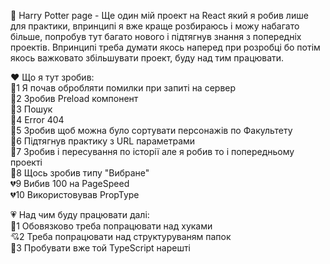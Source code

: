 🎇 Harry Potter page - Ще один мій проект на React який я робив лише для практики, впринципі я вже краще розбираюсь і можу набагато більше, попробув тут багато нового і підтягнув знання з попередніх проектів. Впринципі треба думати якось наперед при розробці бо потім якось важковато збільшувати проект, буду над тим працювати.

❤ Що я тут зробив: <br/>
🧡1 Я почав обробляти помилки при запиті на сервер <br/>
💛2 Зробив Preload компонент <br/>
💚3 Пошук <br/> 
💙4 Error 404 <br/>
💜5 Зробив щоб можна було сортувати персонажів по Факультету <br/>
🤎6 Підтягнув практику з URL параметрами <br/>
🖤7 Зробив і пересування по історії але я робив то і попередньому проекті <br/>
🤍8 Щось зробив типу "Вибране" <br/>
💔9 Вибив 100 на PageSpeed <br/>
💔10 Використовував PropType <br/>

💗 Над чим буду працювати далі: <br/>
💖1 Обовязково треба попрацювати над хуками <br/>
💘2 Треба попрацювати над структуруваням папок <br/>
💝3 Пробувати вже той TypeScript нарешті <br/>
